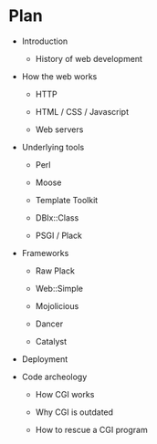 Plan
====

* Introduction

	* History of web development

* How the web works

	* HTTP

	* HTML / CSS / Javascript

	* Web servers

* Underlying tools

	* Perl

	* Moose

	* Template Toolkit

	* DBIx::Class

	* PSGI / Plack

* Frameworks

	* Raw Plack

	* Web::Simple

	* Mojolicious

	* Dancer

	* Catalyst

* Deployment

* Code archeology

	* How CGI works

	* Why CGI is outdated

	* How to rescue a CGI program
